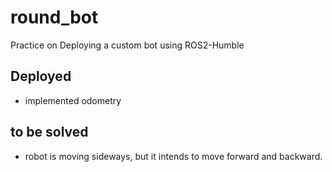# round_bot
Practice on Deploying a custom bot using ROS2-Humble

Deployed
--------
* implemented odometry

to be solved
------------
* robot is moving sideways, but it intends to move forward and backward.
